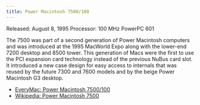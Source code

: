 ```yaml
---
title: Power Macintosh 7500/100
---
```


Released: August 8, 1995
Processor: 100 MHz PowerPC 601

The 7500 was part of a second generation of Power Macintosh computers and was introduced at the 1995 MacWorld Expo along with the lower-end 7200 desktop and 8500 tower. This generation of Macs were the first to use the PCI expansion card technology instead of the previous NuBus card slot. It introduced a new case design for easy access to internals that was reused by the future 7300 and 7600 models and by the beige Power Macintosh G3 desktop.

- [EveryMac: Power Macintosh 7500/100](https://everymac.com/systems/apple/powermac/specs/powermac_7500_100.html)
- [Wikipedia: Power Macintosh 7500](https://en.wikipedia.org/wiki/Power_Macintosh_7500)
